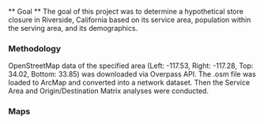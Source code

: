 
** Goal **
The goal of this project was to determine a hypothetical store closure in Riverside, California based on its service area, population within the serving area, and its demographics.

### Methodology
OpenStreetMap data of the specified area (Left: -117.53, Right: -117.28, Top: 34.02, Bottom: 33.85)  was downloaded via Overpass API. The .osm file was loaded to ArcMap and converted into a network dataset. Then the Service Area and  Origin/Destination Matrix analyses were conducted. 

### Maps
